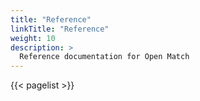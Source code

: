 ```yaml
---
title: "Reference"
linkTitle: "Reference"
weight: 10
description: >
  Reference documentation for Open Match
---
```


{{< pagelist >}}
